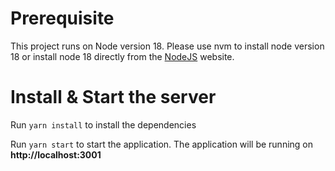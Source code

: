 # Prerequisite

This project runs on Node version 18. Please use nvm to install node version 18 or install node 18 directly from the [NodeJS](https://nodejs.org/en) website.

# Install & Start the server

Run `yarn install` to install the dependencies

Run `yarn start` to start the application. The application will be running on **http://localhost:3001**
